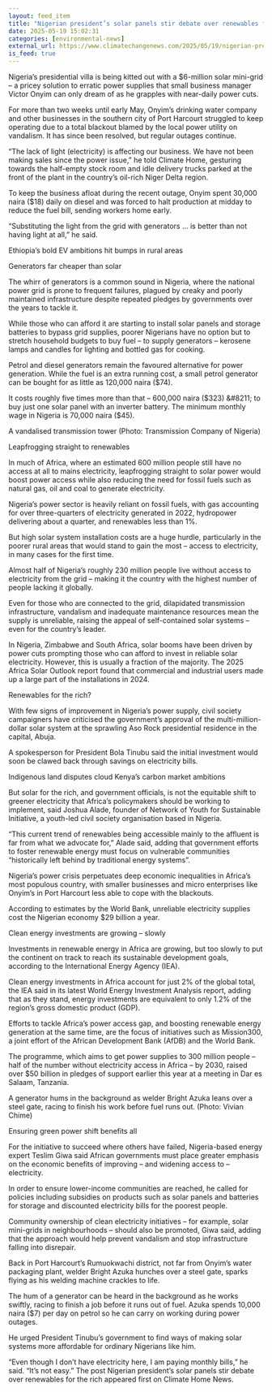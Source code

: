 ```yaml
---
layout: feed_item
title: "Nigerian president’s solar panels stir debate over renewables for the rich"
date: 2025-05-19 15:02:31
categories: [environmental-news]
external_url: https://www.climatechangenews.com/2025/05/19/nigerian-presidents-solar-system-stir-debate-over-renewables-for-the-rich/
is_feed: true
---
```


Nigeria’s presidential villa is being kitted out with a $6-million solar mini-grid &#8211; a pricey solution to erratic power supplies that small business manager Victor Onyim can only dream of as he grapples with near-daily power cuts.



For more than two weeks until early May, Onyim’s drinking water company and other businesses in the southern city of Port Harcourt struggled to keep operating due to a total blackout blamed by the local power utility on vandalism. It has since been resolved, but regular outages continue.



“The lack of light (electricity) is affecting our business. We have not been making sales since the power issue,” he told Climate Home, gesturing towards the half-empty stock room and idle delivery trucks parked at the front of the plant in the country&#8217;s oil-rich Niger Delta region.



To keep the business afloat during the recent outage, Onyim spent 30,000 naira ($18) daily on diesel and was forced to halt production at midday to reduce the fuel bill, sending workers home early.



“Substituting the light from the grid with generators … is better than not having light at all,” he said.




Ethiopia’s bold EV ambitions hit bumps in rural areas




Generators far cheaper than solar



The whirr of generators is a common sound in Nigeria, where the national power grid is prone to frequent failures, plagued by creaky and poorly maintained infrastructure despite repeated pledges by governments over the years to tackle it.



While those who can afford it are starting to install solar panels and storage batteries to bypass grid supplies, poorer Nigerians have no option but to stretch household budgets to buy fuel &#8211; to supply generators &#8211; kerosene lamps and candles for lighting and bottled gas for cooking.&nbsp;



Petrol and diesel generators remain the favoured alternative for power generation. While the fuel is an extra running cost, a small petrol generator can be bought for as little as 120,000 naira ($74).



It costs roughly five times more than that &#8211; 600,000 naira ($323) &#8211; to buy just one solar panel with an inverter battery. The minimum monthly wage in Nigeria is 70,000 naira ($45).



A vandalised transmission tower (Photo: Transmission Company of Nigeria)



Leapfrogging straight to renewables



In much of Africa, where an estimated 600 million people still have no access at all to mains electricity, leapfrogging straight to solar power would boost power access while also reducing the need for fossil fuels such as natural gas, oil and coal to generate electricity.



Nigeria&#8217;s power sector is heavily reliant on fossil fuels, with gas accounting for over three-quarters of electricity generated in 2022, hydropower delivering about a quarter, and renewables less than 1%.



But high solar system installation costs are a huge hurdle, particularly in the poorer rural areas that would stand to gain the most &#8211; access to electricity, in many cases for the first time.



Almost half of Nigeria’s roughly 230 million people live without access to electricity from the grid – making it the country with the highest number of people lacking it globally.&nbsp;



Even for those who are connected to the grid, dilapidated transmission infrastructure, vandalism and inadequate maintenance resources mean the supply is unreliable, raising the appeal of self-contained solar systems &#8211; even for the country&#8217;s leader.



In Nigeria, Zimbabwe and South Africa, solar booms have been driven by power cuts prompting those who can afford to invest in reliable solar electricity. However, this is usually a fraction of the majority. The 2025 Africa Solar Outlook report found that commercial and industrial users made up a large part of the installations in 2024.&nbsp;



Renewables for the rich?



With few signs of improvement in Nigeria’s power supply, civil society campaigners have criticised the government’s approval of the multi-million-dollar solar system at the sprawling Aso Rock presidential residence in the capital, Abuja.



A spokesperson for President Bola Tinubu said the initial investment would soon be clawed back through savings on electricity bills.




Indigenous land disputes cloud Kenya’s carbon market ambitions




But solar for the rich, and government officials, is not the equitable shift to greener electricity that Africa’s policymakers should be working to implement, said Joshua Alade, founder of Network of Youth for Sustainable Initiative, a youth-led civil society organisation based in Nigeria.



“This current trend of renewables being accessible mainly to the affluent is far from what we advocate for,” Alade said, adding that government efforts to foster renewable energy must focus on vulnerable communities “historically left behind by traditional energy systems&#8221;.



Nigeria’s power crisis perpetuates deep economic inequalities in Africa’s most populous country, with smaller businesses and micro enterprises like Onyim’s in Port Harcourt less able to cope with the blackouts.



According to estimates by the World Bank, unreliable electricity supplies cost the Nigerian economy $29 billion a year.&nbsp;



Clean energy investments are growing &#8211; slowly



Investments in renewable energy in Africa are growing, but too slowly to put the continent on track to reach its sustainable development goals, according to the International Energy Agency (IEA).&nbsp;



Clean energy investments in Africa account for just 2% of the global total, the IEA said in its latest World Energy Investment Analysis report, adding that as they stand, energy investments are equivalent to only 1.2% of the region’s gross domestic product (GDP).



Efforts to tackle Africa’s power access gap, and boosting renewable energy generation at the same time, are the focus of initiatives such as Mission300, a joint effort of the African Development Bank (AfDB) and the World Bank.



The programme, which aims to get power supplies to 300 million people &#8211; half of the number without electricity access in Africa &#8211; by 2030, raised over $50 billion in pledges of support earlier this year at a meeting in Dar es Salaam, Tanzania.



A generator hums in the background as welder Bright Azuka leans over a steel gate, racing to finish his work before fuel runs out. (Photo: Vivian Chime)



Ensuring green power shift benefits all



For the initiative to succeed where others have failed, Nigeria-based energy expert Teslim Giwa said African governments must place greater emphasis on the economic benefits of improving &#8211; and widening access to &#8211; electricity.



In order to ensure lower-income communities are reached, he called for policies including subsidies on products such as solar panels and batteries for storage and discounted electricity bills for the poorest people.&nbsp;



Community ownership of clean electricity initiatives &#8211; for example, solar mini-grids in neighbourhoods &#8211; should also be promoted, Giwa said, adding that the approach would help prevent vandalism and stop infrastructure falling into disrepair.



Back in Port Harcourt’s Rumuokwachi district, not far from Onyim’s water packaging plant, welder Bright Azuka hunches over a steel gate, sparks flying as his welding machine crackles to life.&nbsp;



The hum of a generator can be heard in the background as he works swiftly, racing to finish a job before it runs out of fuel. Azuka spends 10,000 naira ($7) per day on petrol so he can carry on working during power outages.



He urged President Tinubu’s government to find ways of making solar systems more affordable for ordinary Nigerians like him.



“Even though I don’t have electricity here, I am paying monthly bills,” he said. “It’s not easy.”
The post Nigerian president&#8217;s solar panels stir debate over renewables for the rich appeared first on Climate Home News.
